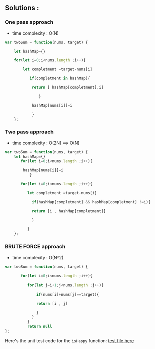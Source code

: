 ## Solutions :

 
### One pass approach 

- time complexity : O(N)

```js
var twoSum = function(nums, target) {

    let hashMap={}

    for(let i=0;i<nums.length ;i++){

        let completment =target-nums[i]

           if(completment in hashMap){

            return [ hashMap[completment],i]

               }

            hashMap[nums[i]]=i

            }
    };
```
### Two pass approach 

- time complexity : O(2N) ==> O(N)

```js
var twoSum = function(nums, target) {
    let hashMap={}
       for(let i=0;i<nums.length ;i++){

        hashMap[nums[i]]=i
           }

       for(let i=0;i<nums.length ;i++){

          let completment =target-nums[i]

            if(hashMap[completment] && hashMap[completment] !=i){

            return [i , hashMap[completment]]

            }

          }
    };
```


### BRUTE FORCE approach

- time complexity : O(N^2)

```js
var twoSum = function(nums, target) {
         
       for(let i=0;i<nums.length ;i++){
         
          for(let j=i+1;j<nums.length ;j++){
          
              if(nums[i]+nums[j]==target){

              return [i , j]

              }
            }
          }
          return null
};
```
Here's the unit test code for the `isHappy` function:  [test file here](./twoSum.test.js)